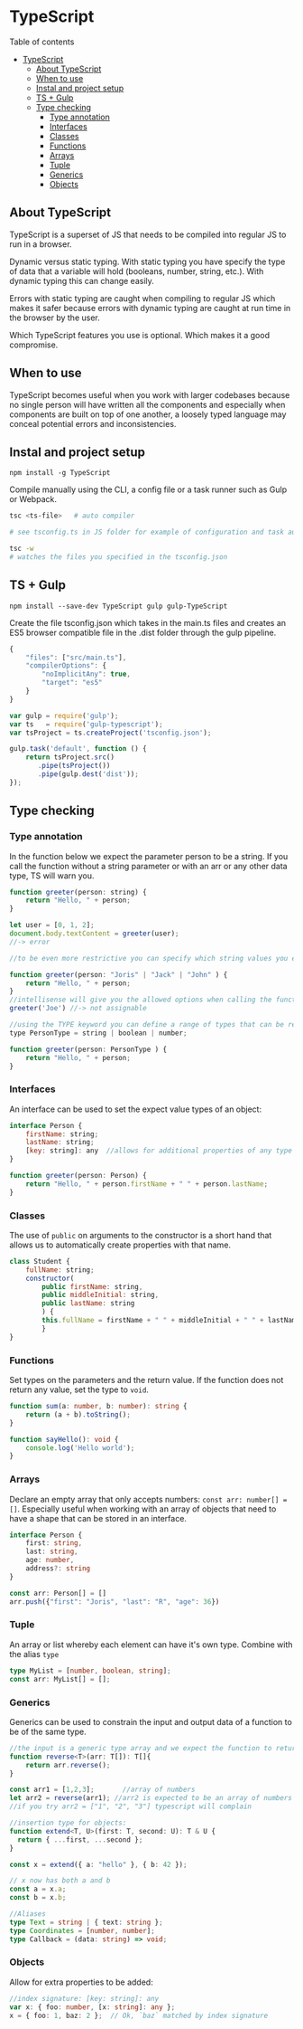 # TypeScript
Table of contents
- [TypeScript](#typescript)
  - [About TypeScript](#about-typescript)
  - [When to use](#when-to-use)
  - [Instal and project setup](#instal-and-project-setup)
  - [TS + Gulp](#ts--gulp)
  - [Type checking](#type-checking)
    - [Type annotation](#type-annotation)
    - [Interfaces](#interfaces)
    - [Classes](#classes)
    - [Functions](#functions)
    - [Arrays](#arrays)
    - [Tuple](#tuple)
    - [Generics](#generics)
    - [Objects](#objects)

## About TypeScript
TypeScript is a superset of JS that needs to be compiled into regular JS to run in a browser. 

Dynamic versus static typing. With static typing you have specify the type of data that a variable will hold (booleans, number, string, etc.). With dynamic typing this can change easily.

Errors with static typing are caught when compiling to regular JS which makes it safer because errors with dynamic typing are caught at run time in the browser by the user. 

Which TypeScript features you use is optional. Which makes it a good compromise.

## When to use
TypeScript becomes useful when you work with larger codebases because no single person will have written all the components and especially when components are built on top of one another, a loosely typed language may conceal potential errors and inconsistencies.

## Instal and project setup
`npm install -g TypeScript`

Compile manually using the CLI, a config file or a task runner such as Gulp or Webpack.
```bash
tsc <ts-file>	# auto compiler

# see tsconfig.ts in JS folder for example of configuration and task automation.

tsc -w 		
# watches the files you specified in the tsconfig.json
```

## TS + Gulp
```
npm install --save-dev TypeScript gulp gulp-TypeScript
```
Create the file tsconfig.json which takes in the main.ts files and creates an ES5 browser compatible file in the .dist folder through the gulp pipeline.
```js
{ 
    "files": ["src/main.ts"],
    "compilerOptions": { 
        "noImplicitAny": true, 
        "target": "es5"
    }
}

var gulp = require('gulp');
var ts 	 = require('gulp-typescript');
var tsProject = ts.createProject('tsconfig.json');

gulp.task('default', function () {
    return tsProject.src()
       .pipe(tsProject())
       .pipe(gulp.dest('dist'));
});
```

## Type checking
### Type annotation
In the function below we expect the parameter person to be a string. If you call the function without a string parameter or with an arr or any other data type, TS will warn you.
```js
function greeter(person: string) {
    return "Hello, " + person;
}

let user = [0, 1, 2];	
document.body.textContent = greeter(user);
//-> error 

//to be even more restrictive you can specify which string values you expect

function greeter(person: "Joris" | "Jack" | "John" ) {
    return "Hello, " + person;
}
//intellisense will give you the allowed options when calling the function:
greeter('Joe') //-> not assignable

//using the TYPE keyword you can define a range of types that can be re-used
type PersonType = string | boolean | number;

function greeter(person: PersonType ) {
    return "Hello, " + person;
}
```

### Interfaces
An interface can be used to set the expect value types of an object:
```js
interface Person {
    firstName: string;
    lastName: string;
    [key: string]: any  //allows for additional properties of any type
}

function greeter(person: Person) {
    return "Hello, " + person.firstName + " " + person.lastName;
}
```
### Classes
The use of `public` on arguments to the constructor is a short hand that allows us to automatically create properties with that name.
```js
class Student {
    fullName: string;
    constructor(
        public firstName: string, 
        public middleInitial: string, 
        public lastName: string
        ) {     
		this.fullName = firstName + " " + middleInitial + " " + lastName;
    	}
}
```
### Functions
Set types on the parameters and the return value. If the function does not return any value, set the type to `void`.

```ts
function sum(a: number, b: number): string {
    return (a + b).toString();
}

function sayHello(): void {
    console.log('Hello world');
}
```
### Arrays
Declare an empty array that only accepts numbers: `const arr: number[] = []`. Especially useful when working with an array of objects that need to have a shape that can be stored in an interface.
```ts
interface Person {
    first: string,
    last: string,
    age: number,
    address?: string
}

const arr: Person[] = []
arr.push({"first": "Joris", "last": "R", "age": 36})
```
### Tuple
An array or list whereby each element can have it's own type. Combine with the alias `type`
```ts
type MyList = [number, boolean, string];
const arr: MyList[] = []; 
```
### Generics
Generics can be used to constrain the input and output data of a function to be of the same type.
```ts
//the input is a generic type array and we expect the function to return an array of the same type
function reverse<T>(arr: T[]): T[]{
    return arr.reverse();
}

const arr1 = [1,2,3];       //array of numbers
let arr2 = reverse(arr1); //arr2 is expected to be an array of numbers
//if you try arr2 = ["1", "2", "3"] typescript will complain

//insertion type for objects:
function extend<T, U>(first: T, second: U): T & U {
  return { ...first, ...second };
}

const x = extend({ a: "hello" }, { b: 42 });

// x now has both a and b
const a = x.a;
const b = x.b;

//Aliases
type Text = string | { text: string };
type Coordinates = [number, number];
type Callback = (data: string) => void;
```

### Objects
Allow for extra properties to be added:
```ts
//index signature: [key: string]: any
var x: { foo: number, [x: string]: any };
x = { foo: 1, baz: 2 };  // Ok, `baz` matched by index signature
```